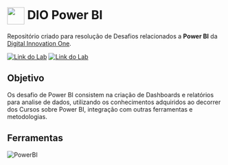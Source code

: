 <h1>
    <a href="https://www.dio.me/">
     <img align="center" width="40px" src="https://hermes.digitalinnovation.one/assets/diome/logo-minimized.png"></a>
    <span>DIO Power BI</span>
</h1>

Repositório criado para resolução de Desafios relacionados a **Power BI** da [Digital Innovation One](https://www.dio.me/).

[![Link do Lab](https://img.shields.io/badge/▶-000?style=for-the-badge&logo=movie&logoColor=E94D5F)]([https://web.dio.me/lab/descomplicando-a-criacao-de-pacotes-de-processamento-de-imagens-em-python/learning/c3b43185-88df-4d70-a018-bfd4cf1ee4e3](https://web.dio.me/project/analisando-dados-com-sql-analytics-e-power-bi/learning/75e3d085-0e55-48cc-928d-93c4a3fa9995?back=/track/engenharia-dados-python&tab=undefined&moduleId=undefined)) 
[![Link do Lab](https://img.shields.io/badge/Acesse%20na%20Plataforma-E94D5F?style=for-the-badge)]([https://web.dio.me/lab/descomplicando-a-criacao-de-pacotes-de-processamento-de-imagens-em-python/learning/c3b43185-88df-4d70-a018-bfd4cf1ee4e3](https://web.dio.me/project/analisando-dados-com-sql-analytics-e-power-bi/learning/75e3d085-0e55-48cc-928d-93c4a3fa9995?back=/track/engenharia-dados-python&tab=undefined&moduleId=undefined))

## Objetivo
Os desafio de Power BI consistem na criação de Dashboards e relatórios para analise de dados, utilizando os conhecimentos adquiridos ao decorrer dos Cursos sobre Power BI, integração com outras ferramentas e metodologias.

## Ferramentas
![PowerBI](https://img.shields.io/badge/Power_BI-FFB71B?style=for-the-badge)
